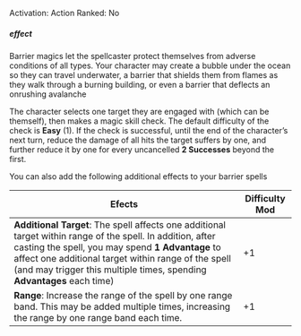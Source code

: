 Activation: Action
Ranked: No
##### effect
Barrier magics let the spellcaster protect themselves from adverse conditions of all types. Your character may create a bubble under the ocean so they can travel underwater, a barrier that shields them from flames as they walk through a burning building, or even a barrier that deflects an onrushing avalanche

The character selects one target they are engaged with (which can be themself), then makes a magic skill check. The default difficulty of the check is **Easy** (1). If the check is successful, until the end of the character’s next turn, reduce the damage of all hits the target suffers by one, and further reduce it by one for every uncancelled **2 Successes** beyond the first.

You can also add the following additional effects to your barrier spells

| Efects                                                                                                                                                                                                                                                                                           | Difficulty Mod |
| ------------------------------------------------------------------------------------------------------------------------------------------------------------------------------------------------------------------------------------------------------------------------------------------------ | -------------- |
| **Additional Target**: The spell affects one additional target within range of the spell. In addition, after casting the spell, you may spend **1 Advantage** to affect one additional target within range of the spell (and may trigger this multiple times, spending **Advantages** each time) | +1             |
| **Range**: Increase the range of the spell by one range band. This may be added multiple times, increasing the range by one range band each time.                                                                                                                                                | +1             |

